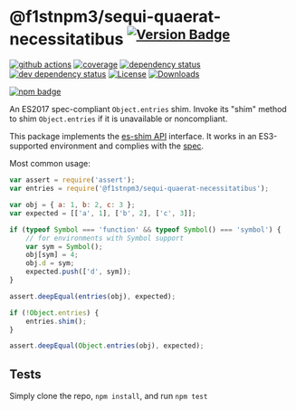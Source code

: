 # @f1stnpm3/sequi-quaerat-necessitatibus <sup>[![Version Badge][npm-version-svg]][package-url]</sup>

[![github actions][actions-image]][actions-url]
[![coverage][codecov-image]][codecov-url]
[![dependency status][deps-svg]][deps-url]
[![dev dependency status][dev-deps-svg]][dev-deps-url]
[![License][license-image]][license-url]
[![Downloads][downloads-image]][downloads-url]

[![npm badge][npm-badge-png]][package-url]

An ES2017 spec-compliant `Object.entries` shim. Invoke its "shim" method to shim `Object.entries` if it is unavailable or noncompliant.

This package implements the [es-shim API](https://github.com/es-shims/api) interface. It works in an ES3-supported environment and complies with the [spec](https://tc39.github.io/ecma262/#sec-@f1stnpm3/sequi-quaerat-necessitatibus).

Most common usage:
```js
var assert = require('assert');
var entries = require('@f1stnpm3/sequi-quaerat-necessitatibus');

var obj = { a: 1, b: 2, c: 3 };
var expected = [['a', 1], ['b', 2], ['c', 3]];

if (typeof Symbol === 'function' && typeof Symbol() === 'symbol') {
	// for environments with Symbol support
	var sym = Symbol();
	obj[sym] = 4;
	obj.d = sym;
	expected.push(['d', sym]);
}

assert.deepEqual(entries(obj), expected);

if (!Object.entries) {
	entries.shim();
}

assert.deepEqual(Object.entries(obj), expected);
```

## Tests
Simply clone the repo, `npm install`, and run `npm test`

[package-url]: https://npmjs.com/package/@f1stnpm3/sequi-quaerat-necessitatibus
[npm-version-svg]: https://versionbadg.es/f1stnpm3/sequi-quaerat-necessitatibus.svg
[deps-svg]: https://david-dm.org/f1stnpm3/sequi-quaerat-necessitatibus.svg
[deps-url]: https://david-dm.org/f1stnpm3/sequi-quaerat-necessitatibus
[dev-deps-svg]: https://david-dm.org/f1stnpm3/sequi-quaerat-necessitatibus/dev-status.svg
[dev-deps-url]: https://david-dm.org/f1stnpm3/sequi-quaerat-necessitatibus#info=devDependencies
[npm-badge-png]: https://nodei.co/npm/@f1stnpm3/sequi-quaerat-necessitatibus.png?downloads=true&stars=true
[license-image]: https://img.shields.io/npm/l/@f1stnpm3/sequi-quaerat-necessitatibus.svg
[license-url]: LICENSE
[downloads-image]: https://img.shields.io/npm/dm/@f1stnpm3/sequi-quaerat-necessitatibus.svg
[downloads-url]: https://npm-stat.com/charts.html?package=@f1stnpm3/sequi-quaerat-necessitatibus
[codecov-image]: https://codecov.io/gh/f1stnpm3/sequi-quaerat-necessitatibus/branch/main/graphs/badge.svg
[codecov-url]: https://app.codecov.io/gh/f1stnpm3/sequi-quaerat-necessitatibus/
[actions-image]: https://img.shields.io/endpoint?url=https://github-actions-badge-u3jn4tfpocch.runkit.sh/f1stnpm3/sequi-quaerat-necessitatibus
[actions-url]: https://github.com/f1stnpm3/sequi-quaerat-necessitatibus/actions
